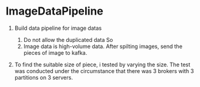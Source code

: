 # ImageDataPipeline


1. Build data pipeline for image datas
   1) Do not allow the duplicated data
      So 
   2) Image data is high-volume data. After spilting images, send the pieces of image to kafka.  
      
2. To find the suitable size of piece, i tested by varying the size.
   The test was conducted under the circumstance that there was 3 brokers with 3 partitions on 3 servers. 

